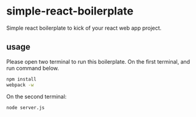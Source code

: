 # simple-react-boilerplate
Simple react boilerplate to kick of your react web app project.

## usage
Please open two terminal to run this boilerplate. On the first terminal, and run command below. 

```sh
npm install
webpack -w
```

On the second terminal: 

```sh
node server.js
```